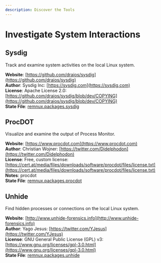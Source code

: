 ```yaml
---
description: Discover the Tools
---
```


# Investigate System Interactions

## Sysdig

Track and examine system activities on the local Linux system.

**Website**: [https://github.com/draios/sysdig](https://github.com/draios/sysdig)  
**Author**: Sysdig Inc: [https://sysdig.com](https://sysdig.com)  
**License**: Apache License 2.0: [https://github.com/draios/sysdig/blob/dev/COPYING](https://github.com/draios/sysdig/blob/dev/COPYING)  
**State File**: [remnux.packages.sysdig](https://github.com/REMnux/salt-states/blob/master/./remnux/packages/sysdig.sls)

## ProcDOT

Visualize and examine the output of Process Monitor.

**Website**: [https://www.procdot.com](https://www.procdot.com)  
**Author**: Christian Wojner: [https://twitter.com/Didelphodon](https://twitter.com/Didelphodon)  
**License**: Free, custom license: [https://cert.at/media/files/downloads/software/procdot/files/license.txt](https://cert.at/media/files/downloads/software/procdot/files/license.txt)  
**Notes**: procdot  
**State File**: [remnux.packages.procdot](https://github.com/REMnux/salt-states/blob/master/./remnux/packages/procdot.sls)

## Unhide

Find hidden processes or connections on the local Linux system.

**Website**: [http://www.unhide-forensics.info](http://www.unhide-forensics.info)  
**Author**: Yago Jesus: [https://twitter.com/YJesus](https://twitter.com/YJesus)  
**License**: GNU General Public License \(GPL\) v3: [https://www.gnu.org/licenses/gpl-3.0.html](https://www.gnu.org/licenses/gpl-3.0.html)  
**State File**: [remnux.packages.unhide](https://github.com/REMnux/salt-states/blob/master/./remnux/packages/unhide.sls)

